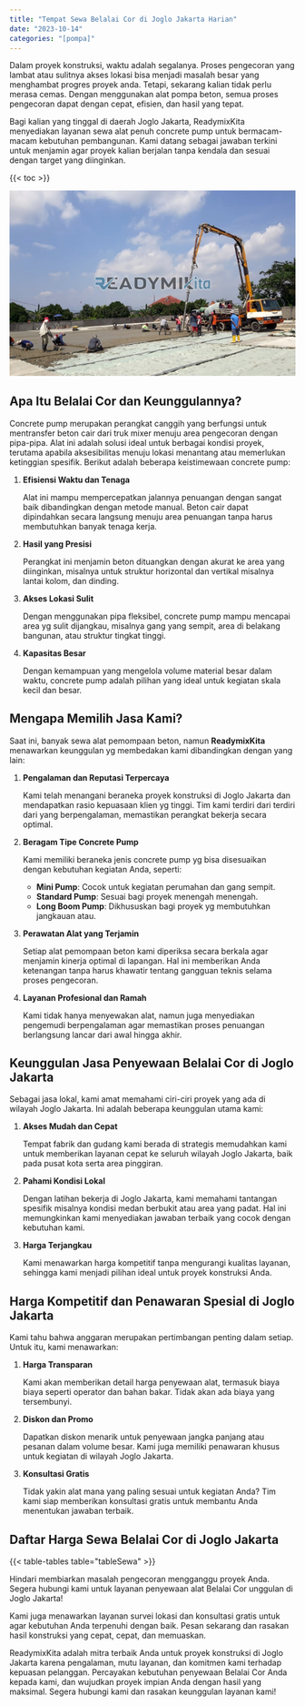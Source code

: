 ```yaml
---
title: "Tempat Sewa Belalai Cor di Joglo Jakarta Harian"
date: "2023-10-14"
categories: "[pompa]"
---
```


Dalam proyek konstruksi, waktu adalah segalanya. Proses pengecoran yang lambat atau sulitnya akses lokasi bisa menjadi masalah besar yang menghambat progres proyek anda. Tetapi, sekarang kalian tidak perlu merasa cemas. Dengan menggunakan alat pompa beton, semua proses pengecoran dapat dengan cepat, efisien, dan hasil yang tepat.

Bagi kalian yang tinggal di daerah Joglo Jakarta, ReadymixKita menyediakan layanan sewa alat penuh concrete pump untuk bermacam-macam kebutuhan pembangunan. Kami datang sebagai jawaban terkini untuk menjamin agar proyek kalian berjalan tanpa kendala dan sesuai dengan target yang diinginkan.

{{< toc >}}

![Tempat Sewa Belalai Cor di Joglo Jakarta Harian](/images/pompa/sewa-pompa-11.jpg)

## Apa Itu Belalai Cor dan Keunggulannya?

Concrete pump merupakan perangkat canggih yang berfungsi untuk mentransfer beton cair dari truk mixer menuju area pengecoran dengan pipa-pipa. Alat ini adalah solusi ideal untuk berbagai kondisi proyek, terutama apabila aksesibilitas menuju lokasi menantang atau memerlukan ketinggian spesifik. Berikut adalah beberapa keistimewaan concrete pump:

1. **Efisiensi Waktu dan Tenaga**

   Alat ini mampu mempercepatkan jalannya penuangan dengan sangat baik dibandingkan dengan metode manual. Beton cair dapat dipindahkan secara langsung menuju area penuangan tanpa harus membutuhkan banyak tenaga kerja.

2. **Hasil yang Presisi**

   Perangkat ini menjamin beton dituangkan dengan akurat ke area yang diinginkan, misalnya untuk struktur horizontal dan vertikal misalnya lantai kolom, dan dinding.

3. **Akses Lokasi Sulit**

   Dengan menggunakan pipa fleksibel, concrete pump mampu mencapai area yg sulit dijangkau, misalnya gang yang sempit, area di belakang bangunan, atau struktur tingkat tinggi.

4. **Kapasitas Besar**

   Dengan kemampuan yang mengelola volume material besar dalam waktu, concrete pump adalah pilihan yang ideal untuk kegiatan skala kecil dan besar.

## Mengapa Memilih Jasa Kami?

Saat ini, banyak sewa alat pemompaan beton, namun **ReadymixKita** menawarkan keunggulan yg membedakan kami dibandingkan dengan yang lain:

1. **Pengalaman dan Reputasi Terpercaya**

   Kami telah menangani beraneka proyek konstruksi di Joglo Jakarta dan mendapatkan rasio kepuasaan klien yg tinggi. Tim kami terdiri dari terdiri dari yang berpengalaman, memastikan perangkat bekerja secara optimal.

2. **Beragam Tipe Concrete Pump**

   Kami memiliki beraneka jenis concrete pump yg bisa disesuaikan dengan kebutuhan kegiatan Anda, seperti:
   - **Mini Pump**: Cocok untuk kegiatan perumahan dan gang sempit.
   - **Standard Pump**: Sesuai bagi proyek menengah menengah.
   - **Long Boom Pump**: Dikhususkan bagi proyek yg membutuhkan jangkauan atau.

3. **Perawatan Alat yang Terjamin**

   Setiap alat pemompaan beton kami diperiksa secara berkala agar menjamin kinerja optimal di lapangan. Hal ini memberikan Anda ketenangan tanpa harus khawatir tentang gangguan teknis selama proses pengecoran.

4. **Layanan Profesional dan Ramah**

   Kami tidak hanya menyewakan alat, namun juga menyediakan pengemudi berpengalaman agar memastikan proses penuangan berlangsung lancar dari awal hingga akhir.

## Keunggulan Jasa Penyewaan Belalai Cor di Joglo Jakarta

Sebagai jasa lokal, kami amat memahami ciri-ciri proyek yang ada di wilayah Joglo Jakarta. Ini adalah beberapa keunggulan utama kami:

1. **Akses Mudah dan Cepat**

   Tempat fabrik dan gudang kami berada di strategis memudahkan kami untuk memberikan layanan cepat ke seluruh wilayah Joglo Jakarta, baik pada pusat kota serta area pinggiran.

2. **Pahami Kondisi Lokal**

   Dengan latihan bekerja di Joglo Jakarta, kami memahami tantangan spesifik misalnya kondisi medan berbukit atau area yang padat. Hal ini memungkinkan kami menyediakan jawaban terbaik yang cocok dengan kebutuhan kami.

3. **Harga Terjangkau**

   Kami menawarkan harga kompetitif tanpa mengurangi kualitas layanan, sehingga kami menjadi pilihan ideal untuk proyek konstruksi Anda.

## Harga Kompetitif dan Penawaran Spesial di Joglo Jakarta

Kami tahu bahwa anggaran merupakan pertimbangan penting dalam setiap. Untuk itu, kami menawarkan:

1. **Harga Transparan**

   Kami akan memberikan detail harga penyewaan alat, termasuk biaya biaya seperti operator dan bahan bakar. Tidak akan ada biaya yang tersembunyi.

2. **Diskon dan Promo**

   Dapatkan diskon menarik untuk penyewaan jangka panjang atau pesanan dalam volume besar. Kami juga memiliki penawaran khusus untuk kegiatan di wilayah Joglo Jakarta.

3. **Konsultasi Gratis**

   Tidak yakin alat mana yang paling sesuai untuk kegiatan Anda? Tim kami siap memberikan konsultasi gratis untuk membantu Anda menentukan jawaban terbaik.

## Daftar Harga Sewa Belalai Cor di Joglo Jakarta

{{< table-tables table="tableSewa" >}}

Hindari membiarkan masalah pengecoran mengganggu proyek Anda. Segera hubungi kami untuk layanan penyewaan alat Belalai Cor unggulan di Joglo Jakarta!

Kami juga menawarkan layanan survei lokasi dan konsultasi gratis untuk agar kebutuhan Anda terpenuhi dengan baik. Pesan sekarang dan rasakan hasil konstruksi yang cepat, cepat, dan memuaskan.

ReadymixKita adalah mitra terbaik Anda untuk proyek konstruksi di Joglo Jakarta karena pengalaman, mutu layanan, dan komitmen kami terhadap kepuasan pelanggan. Percayakan kebutuhan penyewaan Belalai Cor Anda kepada kami, dan wujudkan proyek impian Anda dengan hasil yang maksimal. Segera hubungi kami dan rasakan keunggulan layanan kami!